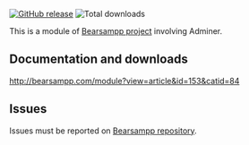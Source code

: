 [![GitHub release](https://img.shields.io/github/release/Bearsampp/module-adminer.svg?style=flat-square)](https://github.com/Bearsampp/module-adminer/releases/latest)
![Total downloads](https://img.shields.io/github/downloads/Bearsampp/module-adminer/total.svg?style=flat-square)

This is a module of [Bearsampp project](https://github.com/Bearsampp/Bearsampp) involving Adminer.

## Documentation and downloads

http://bearsampp.com/module?view=article&id=153&catid=84

## Issues

Issues must be reported on [Bearsampp repository](https://github.com/Bearsampp/Bearsampp/issues).
